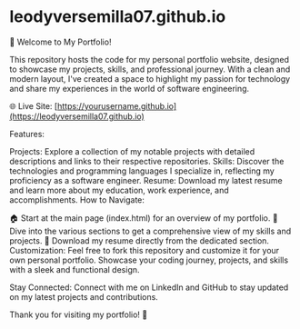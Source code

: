 # leodyversemilla07.github.io 
🚀 Welcome to My Portfolio!

This repository hosts the code for my personal portfolio website, designed to showcase my projects, skills, and professional journey. With a clean and modern layout, I've created a space to highlight my passion for technology and share my experiences in the world of software engineering.

🌐 Live Site:
[https://yourusername.github.io](https://leodyversemilla07.github.io)

Features:

Projects: Explore a collection of my notable projects with detailed descriptions and links to their respective repositories.
Skills: Discover the technologies and programming languages I specialize in, reflecting my proficiency as a software engineer.
Resume: Download my latest resume and learn more about my education, work experience, and accomplishments.
How to Navigate:

🏠 Start at the main page (index.html) for an overview of my portfolio.
🚀 Dive into the various sections to get a comprehensive view of my skills and projects.
📄 Download my resume directly from the dedicated section.
Customization:
Feel free to fork this repository and customize it for your own personal portfolio. Showcase your coding journey, projects, and skills with a sleek and functional design.

Stay Connected:
Connect with me on LinkedIn and GitHub to stay updated on my latest projects and contributions.

Thank you for visiting my portfolio! 🌟
